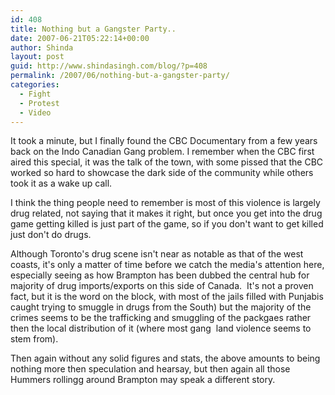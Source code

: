 ```yaml
---
id: 408
title: Nothing but a Gangster Party..
date: 2007-06-21T05:22:14+00:00
author: Shinda
layout: post
guid: http://www.shindasingh.com/blog/?p=408
permalink: /2007/06/nothing-but-a-gangster-party/
categories:
  - Fight
  - Protest
  - Video
---
```

It took a minute, but I finally found the CBC Documentary from a few years back on the Indo Canadian Gang problem. I remember when the CBC first aired this special, it was the talk of the town, with some pissed that the CBC worked so hard to showcase the dark side of the community while others took it as a wake up call.

I think the thing people need to remember is most of this violence is largely drug related, not saying that it makes it right, but once you get into the drug game getting killed is just part of the game, so if you don't want to get killed just don't do drugs.

Although Toronto's drug scene isn't near as notable as that of the west coasts, it's only a matter of time before we catch the media's attention here, especially seeing as how Brampton has been dubbed the central hub for majority of drug imports/exports on this side of Canada.  It's not a proven fact, but it is the word on the block, with most of the jails filled with Punjabis caught trying to smuggle in drugs from the South) but the majority of the crimes seems to be the trafficking and smuggling of the packgaes rather then the local distribution of it (where most gang  land violence seems to stem from).

Then again without any solid figures and stats, the above amounts to being nothing more then speculation and hearsay, but then again all those Hummers rollingg around Brampton may speak a different story.

<p align="center">
</p>

<p align="center">
</p>